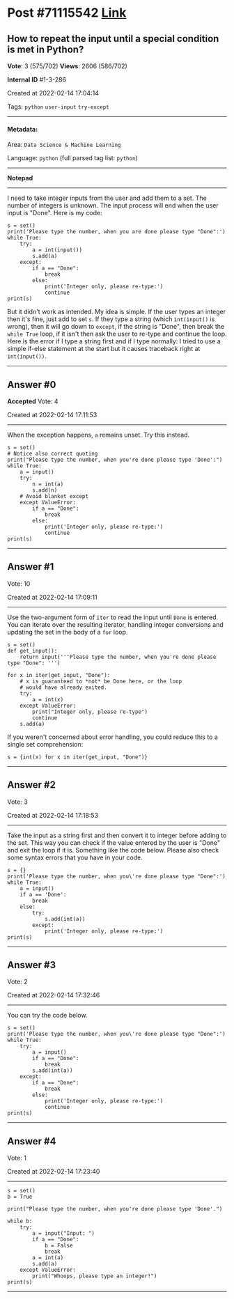 
# Post \#71115542 [Link](https://stackoverflow.com/questions/71115542/)

## How to repeat the input until a special condition is met in Python?

**Vote**: 3 (575/702) **Views**: 2606 (586/702) 

**Internal ID** \#1-3-286

Created at 2022-02-14 17:04:14

Tags: `python` `user-input` `try-except`

----------

#### Metadata:

Area: `Data Science & Machine Learning`

Language: `python` (full parsed tag list: `python`)

----------

**Notepad**


----------

I need to take integer inputs from the user and add them to a set. The number of integers is unknown. The input process will end when the user input is "Done".
Here is my code:
```
s = set()
print('Please type the number, when you are done please type "Done":')
while True:
    try:
        a = int(input())
        s.add(a)
    except:
        if a == "Done":
            break
        else:
            print('Integer only, please re-type:')
            continue
print(s)
```

But it didn't work as intended.
My idea is simple. If the user types an integer then it's fine, just add to set `s`. If they type a string (which `int(input()` is wrong), then it will go down to `except`, if the string is "Done", then break the `while True` loop, if it isn't then ask the user to re-type and continue the loop.
Here is the error if I type a string first and if I type normally:
[](https://i.stack.imgur.com/yYTiP.png)
I tried to use a simple if-else statement at the start but it causes traceback right at `int(input())`.


----------
        
## Answer \#0

**Accepted** Vote: 4

Created at 2022-02-14 17:11:53

------------

When the exception happens, `a` remains unset. Try this instead.
```
s = set()
# Notice also correct quoting
print("Please type the number, when you're done please type 'Done':")
while True:
    a = input()
    try:
        n = int(a)
        s.add(n)
    # Avoid blanket except
    except ValueError:
        if a == "Done":
            break
        else:
            print('Integer only, please re-type:')
            continue
print(s)
```



------------
    
    
## Answer \#1

 Vote: 10

Created at 2022-02-14 17:09:11

------------

Use the two-argument form of `iter` to read the input until `Done` is entered. You can iterate over the resulting iterator, handling integer conversions and updating the set in the body of a `for` loop.
```
s = set()
def get_input():
    return input('''Please type the number, when you're done please type "Done": ''')

for x in iter(get_input, "Done"):
    # x is guaranteed to *not* be Done here, or the loop
    # would have already exited.
    try:
        a = int(x)
    except ValueError:
        print("Integer only, please re-type")
        continue
    s.add(a)
```

If you weren't concerned about error handling, you could reduce this to a single set comprehension:
```
s = {int(x) for x in iter(get_input, "Done")}
```



------------
    
    
## Answer \#2

 Vote: 3

Created at 2022-02-14 17:18:53

------------

Take the input as a string first and then convert it to integer before adding to the set. This way you can check if the value entered by the user is "Done" and exit the loop if it is.
Something like the code below. Please also check some syntax errors that you have in your code.
```
s = {}
print('Please type the number, when you\'re done please type "Done":')
while True:
    a = input()
    if a == 'Done':
        break
    else:
        try:
            s.add(int(a))
        except:
            print('Integer only, please re-type:')
print(s)
```



------------
    
    
## Answer \#3

 Vote: 2

Created at 2022-02-14 17:32:46

------------

You can try the code below.
```
s = set()
print('Please type the number, when you\'re done please type "Done":')
while True:
    try:
        a = input()
        if a == "Done":
            break
        s.add(int(a))
    except:
        if a == "Done":
            break
        else:
            print('Integer only, please re-type:')
            continue
print(s)
```



------------
    
    
## Answer \#4

 Vote: 1

Created at 2022-02-14 17:23:40

------------

```
s = set()
b = True

print("Please type the number, when you're done please type 'Done'.")

while b:
    try:
        a = input("Input: ")
        if a == "Done":
            b = False
            break
        a = int(a)
        s.add(a)
    except ValueError:
        print("Whoops, please type an integer!")
print(s)
```



------------
    
    